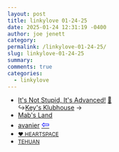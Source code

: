 ```yaml
---
layout: post
title: 𝚕𝚒𝚗𝚔𝚢𝚕𝚘𝚟𝚎 𝟶𝟷-𝟸𝟺-𝟸𝟻
date: 2025-01-24 12:31:19 -0400
author: joe jenett
category: 
permalink: /linkylove-01-24-25/
slug: linkylove-01-24-25
summary: 
comments: true
categories:
  - linkylove
---
```

<ul class="linkylove">
	<li><a title="It's Not Stupid, It's Advanced! - An Invader Zim fansite!" href="https://itsnotstupid.com/">It's Not Stupid, It's Advanced!</a> <a title="source" href="https://pinboard.in/u:ramblinggit">📌</a><br>&#8618;<a title="Key" href="https://keysklubhouse.com/">Key's Klubhouse</a>  <span title="led to site shown below">&#8594;</span></li>
	<li><a title="Amber" href="http://www.mabsland.com/">Mab's Land</a></li>
	<li><a title="josh" href="https://avanier.dev/">avanier</a>  <a title="source" href="https://merveilles.town/@mikael"><span style="font-size:1.5em;color:blue;">&#8678;</span></a></li>
	<li><a title="Myrrh" href="https://heart143.neocities.org/"> <small>♥ HEARTSPACE</small></a></li>
	<li><a title="TEHUAN" href="https://tehuan.neocities.org/"><small>TEHUAN</small></a></li>
</ul>

<a style="display:none;" href="https://brid.gy/publish/mastodon"><small>(cross-posted to mastodon)</small></a>